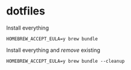 # dotfiles

Install everything

    HOMEBREW_ACCEPT_EULA=y brew bundle

Install everything and *remove* existing

    HOMEBREW_ACCEPT_EULA=y brew bundle --cleanup
